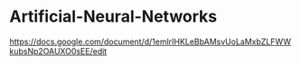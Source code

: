 # Artificial-Neural-Networks
https://docs.google.com/document/d/1emlrIHKLeBbAMsvUoLaMxbZLFWWkubsNp2OAUXO0sEE/edit
